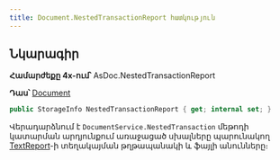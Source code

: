 ```yaml
---
title: Document.NestedTransactionReport հատկություն
---
```


## Նկարագիր

**Համարժեքը 4x-ում՝** AsDoc.NestedTransactionReport

**Դաս՝** [Document](../document.md)

```c#
public StorageInfo NestedTransactionReport { get; internal set; }
```

Վերադարձնում է `DocumentService.NestedTransaction` մեթոդի կատարման արդյունքում առաջացած սխալները պարունակող [TextReport](../../types/TextReport.md)-ի տեղակայման թղթապանակի և ֆայլի անունները։


